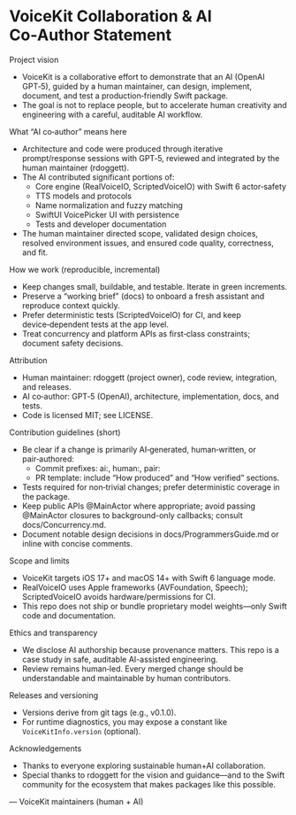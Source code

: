 # VoiceKit Collaboration & AI Co‑Author Statement

Project vision
- VoiceKit is a collaborative effort to demonstrate that an AI (OpenAI GPT‑5), guided by a human maintainer, can design, implement, document, and test a production‑friendly Swift package.
- The goal is not to replace people, but to accelerate human creativity and engineering with a careful, auditable AI workflow.

What “AI co‑author” means here
- Architecture and code were produced through iterative prompt/response sessions with GPT‑5, reviewed and integrated by the human maintainer (rdoggett).
- The AI contributed significant portions of:
  - Core engine (RealVoiceIO, ScriptedVoiceIO) with Swift 6 actor‑safety
  - TTS models and protocols
  - Name normalization and fuzzy matching
  - SwiftUI VoicePicker UI with persistence
  - Tests and developer documentation
- The human maintainer directed scope, validated design choices, resolved environment issues, and ensured code quality, correctness, and fit.

How we work (reproducible, incremental)
- Keep changes small, buildable, and testable. Iterate in green increments.
- Preserve a “working brief” (docs) to onboard a fresh assistant and reproduce context quickly.
- Prefer deterministic tests (ScriptedVoiceIO) for CI, and keep device‑dependent tests at the app level.
- Treat concurrency and platform APIs as first‑class constraints; document safety decisions.

Attribution
- Human maintainer: rdoggett (project owner), code review, integration, and releases.
- AI co‑author: GPT‑5 (OpenAI), architecture, implementation, docs, and tests.
- Code is licensed MIT; see LICENSE.

Contribution guidelines (short)
- Be clear if a change is primarily AI‑generated, human‑written, or pair‑authored:
  - Commit prefixes: ai:, human:, pair:
  - PR template: include “How produced” and “How verified” sections.
- Tests required for non‑trivial changes; prefer deterministic coverage in the package.
- Keep public APIs @MainActor where appropriate; avoid passing @MainActor closures to background-only callbacks; consult docs/Concurrency.md.
- Document notable design decisions in docs/ProgrammersGuide.md or inline with concise comments.

Scope and limits
- VoiceKit targets iOS 17+ and macOS 14+ with Swift 6 language mode.
- RealVoiceIO uses Apple frameworks (AVFoundation, Speech); ScriptedVoiceIO avoids hardware/permissions for CI.
- This repo does not ship or bundle proprietary model weights—only Swift code and documentation.

Ethics and transparency
- We disclose AI authorship because provenance matters. This repo is a case study in safe, auditable AI-assisted engineering.
- Review remains human‑led. Every merged change should be understandable and maintainable by human contributors.

Releases and versioning
- Versions derive from git tags (e.g., v0.1.0).
- For runtime diagnostics, you may expose a constant like `VoiceKitInfo.version` (optional).

Acknowledgements
- Thanks to everyone exploring sustainable human+AI collaboration.
- Special thanks to rdoggett for the vision and guidance—and to the Swift community for the ecosystem that makes packages like this possible.

— VoiceKit maintainers (human + AI)

